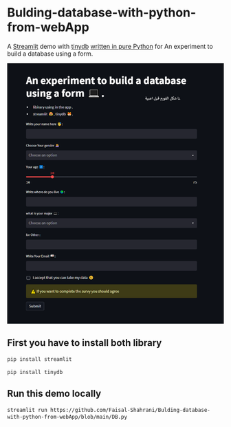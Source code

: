 # Bulding-database-with-python-from-webApp




A [Streamlit](https://streamlit.io) demo with [tinydb](https://tinydb.readthedocs.io/en/latest/) [written in pure Python](https://github.com/Faisal-Shahrani/Bulding-database-with-python-from-webApp/blob/main/DB.py) for An experiment to build a database using a form.

![Final App Animation](1deb0430-8c71-470b-9dbe-85f10f3ecb43.png "WebApp Demo")

## First you have to install both library 
```
pip install streamlit 

```
```
pip install tinydb 

```


## Run this demo locally

```
streamlit run https://github.com/Faisal-Shahrani/Bulding-database-with-python-from-webApp/blob/main/DB.py
```
